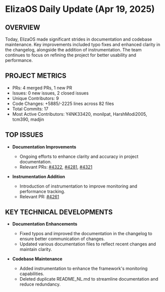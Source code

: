 # ElizaOS Daily Update (Apr 19, 2025)

## OVERVIEW 
Today, ElizaOS made significant strides in documentation and codebase maintenance. Key improvements included typo fixes and enhanced clarity in the changelog, alongside the addition of instrumentation. The team continues to focus on refining the project for better usability and performance.

## PROJECT METRICS
- PRs: 4 merged PRs, 1 new PR
- Issues: 0 new issues, 2 closed issues
- Unique Contributors: 9
- Code Changes: +5885/-2225 lines across 82 files
- Total Commits: 17
- Most Active Contributors: Y4NK33420, monilpat, HarshModi2005, tcm390, madjin

## TOP ISSUES
- **Documentation Improvements**
  - Ongoing efforts to enhance clarity and accuracy in project documentation.
  - Relevant PRs: [#4322](https://github.com/elizaos/eliza/pull/4322), [#4281](https://github.com/elizaos/eliza/pull/4281), [#4321](https://github.com/elizaos/eliza/pull/4321)

- **Instrumentation Addition**
  - Introduction of instrumentation to improve monitoring and performance tracking.
  - Relevant PR: [#4261](https://github.com/elizaos/eliza/pull/4261)

## KEY TECHNICAL DEVELOPMENTS
- **Documentation Enhancements**
  - Fixed typos and improved the documentation in the changelog to ensure better communication of changes.
  - Updated various documentation files to reflect recent changes and maintain clarity.

- **Codebase Maintenance**
  - Added instrumentation to enhance the framework's monitoring capabilities.
  - Deleted duplicate README_NL.md to streamline documentation and reduce redundancy.